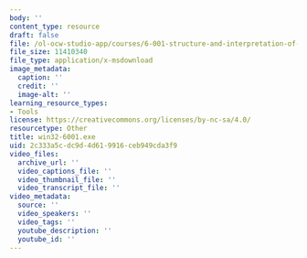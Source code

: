 ```yaml
---
body: ''
content_type: resource
draft: false
file: /ol-ocw-studio-app/courses/6-001-structure-and-interpretation-of-computer-programs-spring-2005/win32-6001.exe
file_size: 11410340
file_type: application/x-msdownload
image_metadata:
  caption: ''
  credit: ''
  image-alt: ''
learning_resource_types:
- Tools
license: https://creativecommons.org/licenses/by-nc-sa/4.0/
resourcetype: Other
title: win32-6001.exe
uid: 2c333a5c-dc9d-4d61-9916-ceb949cda3f9
video_files:
  archive_url: ''
  video_captions_file: ''
  video_thumbnail_file: ''
  video_transcript_file: ''
video_metadata:
  source: ''
  video_speakers: ''
  video_tags: ''
  youtube_description: ''
  youtube_id: ''
---
```

